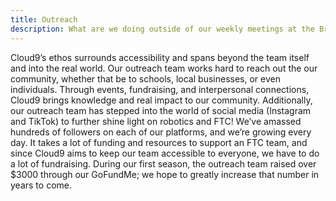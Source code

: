 ```yaml
---
title: Outreach
description: What are we doing outside of our weekly meetings at the Brookline Teen Center?
---
```


Cloud9’s ethos surrounds accessibility and spans beyond the team itself and into the real world. Our outreach team works hard to reach out the our community, whether that be to schools, local businesses, or even individuals. Through events, fundraising, and interpersonal connections, Cloud9 brings knowledge and real impact to our community. Additionally, our outreach team has stepped into the world of social media (Instagram and TikTok) to further shine light on robotics and FTC! We’ve amassed hundreds of followers on each of our platforms, and we’re growing every day. 
It takes a lot of funding and resources to support an FTC team, and since Cloud9 aims to keep our team accessible to everyone, we have to do a lot of fundraising. During our first season, the outreach team raised over $3000 through our GoFundMe; we hope to greatly increase that number in years to come.
